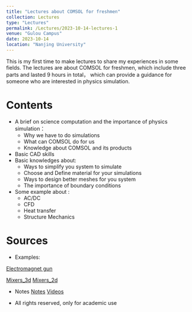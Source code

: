 ```yaml
---
title: "Lectures about COMSOL for freshmen"
collection: Lectures
type: "Lectures"
permalink: /Lectures/2023-10-14-lectures-1
venue: "Gulou Campus"
date: 2023-10-14
location: "Nanjing University"
---
```


This is my first time to make lectures to share my experiences in some fields.
The lectures are about COMSOL for freshmen, which include three parts and lasted 9 hours in total， which can provide a guidance for someone who are interested in physics simulation.

Contents
======
* A brief on science computation and the importance of physics simulation：
    * Why we have to do simulations
    * What can COMSOL do for us
    * Knowledge about COMSOL and its products
* Basic CAD skills
* Basic knowledges about:
    * Ways to simplify you system to simulate
    * Choose and Define material for your simulations
    * Ways to design better meshes for you system
    * The importance of boundary conditions
* Some example about :
    * AC/DC
    * CFD
    * Heat transfer 
    * Structure Mechanics

Sources 
======
* Examples:

<a href="/Todownload/EM_gun_example.mph" download>Electromagnet gun</a>

<a href="/Todownload/Mixers_3d_example.mph" download>Mixers_3d</a>   <a href="/Todownload/Mixers_3d_example.mph" download>Mixers_2d</a>

* Notes
[Notes](http://quantumopticss.github.io/files/Notes_COMSOL) [Videos](http://quantumopticss.github.io/files/Notes_COMSOL)

* All rights reserved, only for academic use